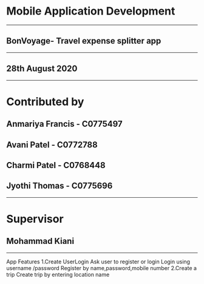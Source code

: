 #                             Mobile Application Development
___________________________________________________________________________
##                        BonVoyage- Travel expense splitter app
___________________________________________________________________________
##                                    28th August 2020
___________________________________________________________________________
#                                    Contributed by
##                                Anmariya Francis - C0775497 
##                                  Avani Patel - C0772788
##                                  Charmi Patel - C0768448
##                                  Jyothi Thomas - C0775696
______________________________________________________________________________
#                                         Supervisor
##                                       Mohammad Kiani
________________________________________________________________________________
App Features
1.Create UserLogin
Ask user to register or login
Login using username /password
Register by name,password,mobile number
2.Create a trip
Create trip by entering location name
